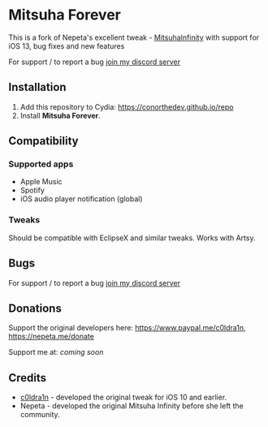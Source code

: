 # Mitsuha Forever

This is a fork of Nepeta's excellent tweak - [MitsuhaInfinity](https://github.com/Nepeta/MitsuhaInfinity) with support for iOS 13, bug fixes and new features

For support / to report a bug [join my discord server](https://oh-my-god.wtf/conorthedev)

## Installation

1. Add this repository to Cydia: https://conorthedev.github.io/repo
2. Install **Mitsuha Forever**.

## Compatibility

### Supported apps

* Apple Music
* Spotify
* iOS audio player notification (global)

### Tweaks

Should be compatible with EclipseX and similar tweaks.
Works with Artsy.

## Bugs

For support / to report a bug [join my discord server](https://oh-my-god.wtf/conorthedev)

## Donations

Support the original developers here: https://www.paypal.me/c0ldra1n, https://nepeta.me/donate

Support me at: *coming soon*

## Credits

* [c0ldra1n](https://github.com/c0ldra1n/) - developed the original tweak for iOS 10 and earlier.
* Nepeta - developed the original Mitsuha Infinity before she left the community.
